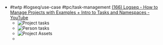 - #twtp #logseq/use-case #tpc/task-management [(166) Logseq - How to Manage Projects with Examples + Intro to Tasks and Namespaces - YouTube](https://www.youtube.com/watch?v=rfXADlTgYNg)
	- ![Project tasks](./assets/scs20230215_092012.png)
	- ![Person tasks](./assets/scs20230215_092338.png)
	- ![Project Assets](./assets/scs20230215_092431.png)
	-